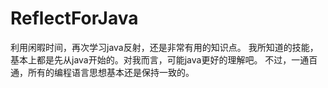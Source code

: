 ReflectForJava
==============
利用闲暇时间，再次学习java反射，还是非常有用的知识点。
我所知道的技能，基本上都是先从java开始的。对我而言，可能java更好的理解吧。
不过，一通百通，所有的编程语言思想基本还是保持一致的。
